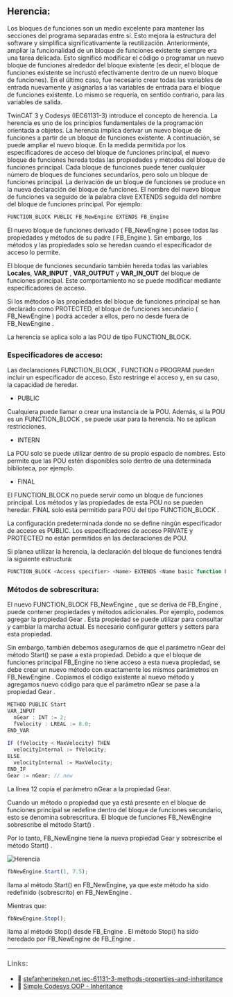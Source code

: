 ## Herencia:
Los bloques de funciones son un medio excelente para mantener las secciones del programa separadas entre sí. Esto mejora la estructura del software y simplifica significativamente la reutilización. Anteriormente, ampliar la funcionalidad de un bloque de funciones existente siempre era una tarea delicada. Esto significó modificar el código o programar un nuevo bloque de funciones alrededor del bloque existente (es decir, el bloque de funciones existente se incrustó efectivamente dentro de un nuevo bloque de funciones). En el último caso, fue necesario crear todas las variables de entrada nuevamente y asignarlas a las variables de entrada para el bloque de funciones existente. Lo mismo se requería, en sentido contrario, para las variables de salida.

TwinCAT 3 y Codesys (IEC61131-3) introduce el concepto de herencia. La herencia es uno de los principios fundamentales de la programación orientada a objetos. La herencia implica derivar un nuevo bloque de funciones a partir de un bloque de funciones existente. A continuación, se puede ampliar el nuevo bloque. En la medida permitida por los especificadores de acceso del bloque de funciones principal, el nuevo bloque de funciones hereda todas las propiedades y métodos del bloque de funciones principal. Cada bloque de funciones puede tener cualquier número de bloques de funciones secundarios, pero solo un bloque de funciones principal. La derivación de un bloque de funciones se produce en la nueva declaración del bloque de funciones. El nombre del nuevo bloque de funciones va seguido de la palabra clave EXTENDS seguida del nombre del bloque de funciones principal. Por ejemplo:

```javascript
FUNCTION_BLOCK PUBLIC FB_NewEngine EXTENDS FB_Engine
```
El nuevo bloque de funciones derivado ( FB_NewEngine ) posee todas las propiedades y métodos de su padre ( FB_Engine ). Sin embargo, los métodos y las propiedades solo se heredan cuando el especificador de acceso lo permite.

El bloque de funciones secundario también hereda todas las variables **Locales**, **VAR_INPUT** , **VAR_OUTPUT** y **VAR_IN_OUT** del bloque de funciones principal. Este comportamiento no se puede modificar mediante especificadores de acceso.

Si los métodos o las propiedades del bloque de funciones principal se han declarado como PROTECTED, el bloque de funciones secundario ( FB_NewEngine ) podrá acceder a ellos, pero no desde fuera de FB_NewEngine .

La herencia se aplica solo a las POU de tipo FUNCTION_BLOCK.

### Especificadores de acceso:
Las declaraciones FUNCTION_BLOCK , FUNCTION o PROGRAM pueden incluir un especificador de acceso. Esto restringe el acceso y, en su caso, la capacidad de heredar.

- PUBLIC

Cualquiera puede llamar o crear una instancia de la POU. Además, si la POU es un FUNCTION_BLOCK , se puede usar para la herencia. No se aplican restricciones.
- INTERN

La POU solo se puede utilizar dentro de su propio espacio de nombres. Esto permite que las POU estén disponibles solo dentro de una determinada biblioteca, por ejemplo.
- FINAL

El FUNCTION_BLOCK no puede servir como un bloque de funciones principal. Los métodos y las propiedades de esta POU no se pueden heredar. FINAL solo está permitido para POU del tipo FUNCTION_BLOCK .

La configuración predeterminada donde no se define ningún especificador de acceso es PUBLIC. Los especificadores de acceso PRIVATE y PROTECTED no están permitidos en las declaraciones de POU.

Si planea utilizar la herencia, la declaración del bloque de funciones tendrá la siguiente estructura:

```javascript
FUNCTION_BLOCK <Access specifier> <Name> EXTENDS <Name basic function block>
```
### Métodos de sobrescritura:

El nuevo FUNCTION_BLOCK FB_NewEngine , que se deriva de FB_Engine , puede contener propiedades y métodos adicionales. Por ejemplo, podemos agregar la propiedad Gear . Esta propiedad se puede utilizar para consultar y cambiar la marcha actual. Es necesario configurar getters y setters para esta propiedad.

Sin embargo, también debemos asegurarnos de que el parámetro nGear del método Start() se pase a esta propiedad. Debido a que el bloque de funciones principal FB_Engine no tiene acceso a esta nueva propiedad, se debe crear un nuevo método con exactamente los mismos parámetros en FB_NewEngine . Copiamos el código existente al nuevo método y agregamos nuevo código para que el parámetro nGear se pase a la propiedad Gear .

```javascript
METHOD PUBLIC Start
VAR_INPUT
  nGear : INT := 2;
  fVelocity : LREAL := 8.0;
END_VAR 
  
IF (fVelocity < MaxVelocity) THEN
  velocityInternal := fVelocity;
ELSE
  velocityInternal := MaxVelocity;
END_IF
Gear := nGear; // new
```
La línea 12 copia el parámetro nGear a la propiedad Gear.

Cuando un método o propiedad que ya está presente en el bloque de funciones principal se redefine dentro del bloque de funciones secundario, esto se denomina sobrescritura. El bloque de funciones FB_NewEngine sobrescribe el método Start() .

Por lo tanto, FB_NewEngine tiene la nueva propiedad Gear y sobrescribe el método Start() .

![Herencia](../imagenes/herencia.jpg)

```javascript
fbNewEngine.Start(1, 7.5);
```
llama al método Start() en FB_NewEngine, ya que este método ha sido redefinido (sobrescrito) en FB_NewEngine .

Mientras que:

```javascript
fbNewEngine.Stop();
```
llama al método Stop() desde FB_Engine . El método Stop() ha sido heredado por FB_NewEngine de FB_Engine .

***
### <span style="color:grey">Links:</span>

- 🔗 [stefanhenneken.net,iec-61131-3-methods-properties-and-inheritance](https://stefanhenneken.net/2017/04/23/iec-61131-3-methods-properties-and-inheritance/)
- 🔗 [Simple Codesys OOP - Inheritance](https://www.youtube.com/watch?v=ehwCe9C4gWQ)